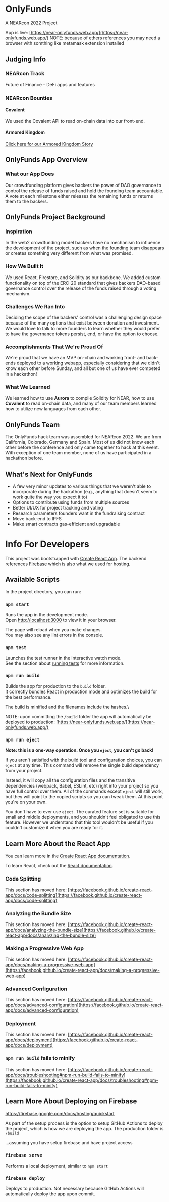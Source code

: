# OnlyFunds
A NEARcon 2022 Project  

App is live: [https://near-onlyfunds.web.app/](https://near-onlyfunds.web.app/)
NOTE: because of ethers references you may need a browser with somthing like metamask extension installed


## Judging Info

### NEARcon Track
Future of Finance – DeFi apps and features

### NEARcon Bounties

#### Covalent

We used the Covalent API to read on-chain data into our front-end.

#### Armored Kingdom 

[Click here for our Armored Kingdom Story](https://docs.google.com/document/d/1-0JfgCBGhAEtwN25vWzzeFXj768MXsc52xkCA8rYAwY/edit?usp=sharing)


## OnlyFunds App Overview

### What our App Does
Our crowdfunding platform gives backers the power of DAO governance to control the release of funds raised and hold the founding team accountable. A vote at each milestone either releases the remaining funds or returns them to the backers.

## OnlyFunds Project Background 
 
### Inspiration
In the web2 crowdfunding model backers have no mechanism to influence the development of the project, such as when the founding team disappears or creates something very different from what was promised.

### How We Built It

We used React, Firestore, and Solidity as our backbone. We added custom functionality on top of the ERC-20 standard that gives backers DAO-based governance control over the release of the funds raised through a voting mechanism.

### Challenges We Ran Into
Deciding the scope of the backers' control was a challenging design space because of the many options that exist between donation and investment. We would love to talk to more founders to learn whether they would prefer to have the governance tokens persist, end, or have the option to choose.

### Accomplishments That We're Proud Of
We're proud that we have an MVP on-chain and working front- and back-ends deployed to a working webapp, especially considering that we didn't know each other before Sunday, and all but one of us have ever competed in a hackathon!  

### What We Learned
We learned how to use **Aurora** to compile Solidity for NEAR, how to use **Covalent** to read on-chain data, and many of our team members learned how to utilize new languages from each other.

## OnlyFunds Team

The OnlyFunds hack team was assembled for NEARcon 2022.  We are from California, Colorado, Germany and Spain.  Most of us did not know each other before the conference and only came together to hack at this event.  With exception of one team member, none of us have participated in a hackathon before.

## What's Next for OnlyFunds
- A few very minor updates to various things that we weren't able to incorporate during the hackathon (e.g., anything that doesn't seem to work quite the way you expect it to)
- Options to contribute using funds from multiple sources
- Better UI/UX for project tracking and voting
- Research parameters founders want in the fundraising contract
- Move back-end to IPFS
- Make smart contracts gas-efficient and upgradable


# Info For Developers

This project was bootstrapped with [Create React App](https://github.com/facebook/create-react-app).  The backend references [Firebase](https://firebase.google.com/docs) which is also what we used for hosting.

## Available Scripts

In the project directory, you can run:

### `npm start`

Runs the app in the development mode.\
Open [http://localhost:3000](http://localhost:3000) to view it in your browser.

The page will reload when you make changes.\
You may also see any lint errors in the console.

### `npm test`

Launches the test runner in the interactive watch mode.\
See the section about [running tests](https://facebook.github.io/create-react-app/docs/running-tests) for more information.

### `npm run build`

Builds the app for production to the `build` folder.\
It correctly bundles React in production mode and optimizes the build for the best performance.

The build is minified and the filenames include the hashes.\

NOTE: upon committing the `/build` folder the app will automatically be deployed to production:
[https://near-onlyfunds.web.app/](https://near-onlyfunds.web.app/)

### `npm run eject`

**Note: this is a one-way operation. Once you `eject`, you can't go back!**

If you aren't satisfied with the build tool and configuration choices, you can `eject` at any time. This command will remove the single build dependency from your project.

Instead, it will copy all the configuration files and the transitive dependencies (webpack, Babel, ESLint, etc) right into your project so you have full control over them. All of the commands except `eject` will still work, but they will point to the copied scripts so you can tweak them. At this point you're on your own.

You don't have to ever use `eject`. The curated feature set is suitable for small and middle deployments, and you shouldn't feel obligated to use this feature. However we understand that this tool wouldn't be useful if you couldn't customize it when you are ready for it.

## Learn More About the React App

You can learn more in the [Create React App documentation](https://facebook.github.io/create-react-app/docs/getting-started).

To learn React, check out the [React documentation](https://reactjs.org/).

### Code Splitting

This section has moved here: [https://facebook.github.io/create-react-app/docs/code-splitting](https://facebook.github.io/create-react-app/docs/code-splitting)

### Analyzing the Bundle Size

This section has moved here: [https://facebook.github.io/create-react-app/docs/analyzing-the-bundle-size](https://facebook.github.io/create-react-app/docs/analyzing-the-bundle-size)

### Making a Progressive Web App

This section has moved here: [https://facebook.github.io/create-react-app/docs/making-a-progressive-web-app](https://facebook.github.io/create-react-app/docs/making-a-progressive-web-app)

### Advanced Configuration

This section has moved here: [https://facebook.github.io/create-react-app/docs/advanced-configuration](https://facebook.github.io/create-react-app/docs/advanced-configuration)

### Deployment

This section has moved here: [https://facebook.github.io/create-react-app/docs/deployment](https://facebook.github.io/create-react-app/docs/deployment)

### `npm run build` fails to minify

This section has moved here: [https://facebook.github.io/create-react-app/docs/troubleshooting#npm-run-build-fails-to-minify](https://facebook.github.io/create-react-app/docs/troubleshooting#npm-run-build-fails-to-minify)

## Learn More About Deploying on Firebase

https://firebase.google.com/docs/hosting/quickstart

As part of the setup process is the option to setup GitHub Actions to deploy the project, which is how we are deploying the app.  The production folder is `/build` 

...assuming you have setup firebase and have project access

### `firebase serve`

Performs a local deployment, similar to `npm start`

### `firebase deploy`

Deploys to production.  Not necessary because GitHub Actions will automatically deploy the app upon commit.

